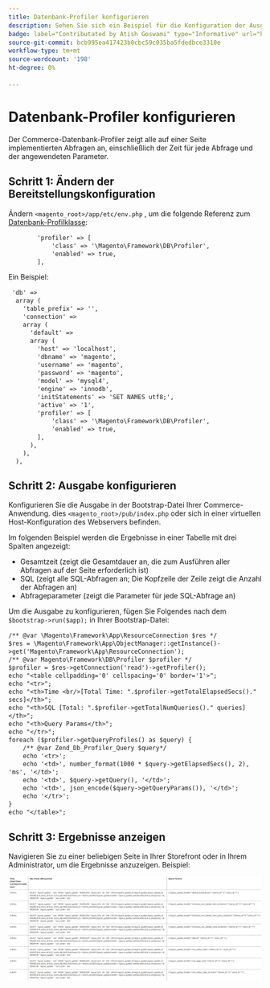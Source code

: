 ```yaml
---
title: Datenbank-Profiler konfigurieren
description: Sehen Sie sich ein Beispiel für die Konfiguration der Ausgabe für den Datenbank-Profiler an.
badge: label="Contributated by Atish Goswami" type="Informative" url="https://github.com/atishgoswami" tooltip="Atish Goswami"
source-git-commit: bcb995ea417423b0cbc59c035ba5fdedbce3310e
workflow-type: tm+mt
source-wordcount: '198'
ht-degree: 0%

---
```



# Datenbank-Profiler konfigurieren

Der Commerce-Datenbank-Profiler zeigt alle auf einer Seite implementierten Abfragen an, einschließlich der Zeit für jede Abfrage und der angewendeten Parameter.

## Schritt 1: Ändern der Bereitstellungskonfiguration

Ändern `<magento_root>/app/etc/env.php` , um die folgende Referenz zum [Datenbank-Profilklasse](https://github.com/magento/magento2/tree/2.4/lib/internal/Magento/Framework/DB/Profiler.php):

```php?start_inline=1
        'profiler' => [
            'class' => '\Magento\Framework\DB\Profiler',
            'enabled' => true,
        ],
```

Ein Beispiel:

```php?start_inline=1
 'db' =>
  array (
    'table_prefix' => '',
    'connection' =>
    array (
      'default' =>
      array (
        'host' => 'localhost',
        'dbname' => 'magento',
        'username' => 'magento',
        'password' => 'magento',
        'model' => 'mysql4',
        'engine' => 'innodb',
        'initStatements' => 'SET NAMES utf8;',
        'active' => '1',
        'profiler' => [
            'class' => '\Magento\Framework\DB\Profiler',
            'enabled' => true,
        ],
      ),
    ),
  ),
```

## Schritt 2: Ausgabe konfigurieren

Konfigurieren Sie die Ausgabe in der Bootstrap-Datei Ihrer Commerce-Anwendung. dies `<magento_root>/pub/index.php` oder sich in einer virtuellen Host-Konfiguration des Webservers befinden.

Im folgenden Beispiel werden die Ergebnisse in einer Tabelle mit drei Spalten angezeigt:

- Gesamtzeit (zeigt die Gesamtdauer an, die zum Ausführen aller Abfragen auf der Seite erforderlich ist)
- SQL (zeigt alle SQL-Abfragen an; Die Kopfzeile der Zeile zeigt die Anzahl der Abfragen an)
- Abfrageparameter (zeigt die Parameter für jede SQL-Abfrage an)

Um die Ausgabe zu konfigurieren, fügen Sie Folgendes nach dem `$bootstrap->run($app);` in Ihrer Bootstrap-Datei:

```php?start_inline=1
/** @var \Magento\Framework\App\ResourceConnection $res */
$res = \Magento\Framework\App\ObjectManager::getInstance()->get('Magento\Framework\App\ResourceConnection');
/** @var Magento\Framework\DB\Profiler $profiler */
$profiler = $res->getConnection('read')->getProfiler();
echo "<table cellpadding='0' cellspacing='0' border='1'>";
echo "<tr>";
echo "<th>Time <br/>[Total Time: ".$profiler->getTotalElapsedSecs()." secs]</th>";
echo "<th>SQL [Total: ".$profiler->getTotalNumQueries()." queries]</th>";
echo "<th>Query Params</th>";
echo "</tr>";
foreach ($profiler->getQueryProfiles() as $query) {
    /** @var Zend_Db_Profiler_Query $query*/
    echo '<tr>';
    echo '<td>', number_format(1000 * $query->getElapsedSecs(), 2), 'ms', '</td>';
    echo '<td>', $query->getQuery(), '</td>';
    echo '<td>', json_encode($query->getQueryParams()), '</td>';
    echo '</tr>';
}
echo "</table>";
```

## Schritt 3: Ergebnisse anzeigen

Navigieren Sie zu einer beliebigen Seite in Ihrer Storefront oder in Ihrem Administrator, um die Ergebnisse anzuzeigen. Beispiel:

![Beispiele für Datenbank-Profilergebnisse](../../assets/configuration/db-profiler-results.png)
